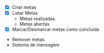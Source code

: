 - [x] Criar metas
- [x] Listar Metas
    - Metas realizadas
    - Metas abertas
- [x] Marcar/Desmarcar metas como concluída
- Remover metas
- Sistema de mensagem